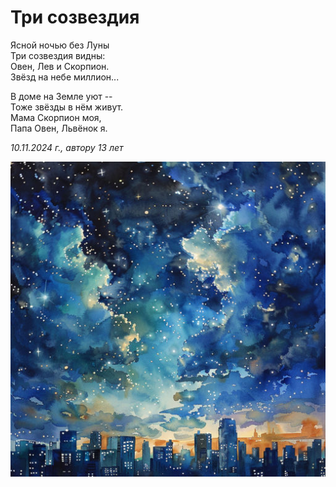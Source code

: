 # Три созвездия

Ясной ночью без Луны  
Три созвездия видны:  
Овен, Лев и Скорпион.  
Звёзд на небе миллион...

В доме на Земле уют --  
Тоже звёзды в нём живут.  
Мама Скорпион моя,  
Папа Овен, Львёнок я.

*10.11.2024 г., автору 13 лет*

![Три созвездия](../images/three-constellations.jpg)
